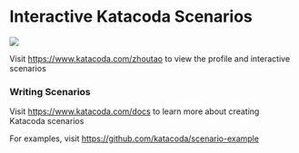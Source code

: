 # Interactive Katacoda Scenarios

[![](http://shields.katacoda.com/katacoda/zhoutao/count.svg)](https://www.katacoda.com/zhoutao "Get your profile on Katacoda.com")

Visit https://www.katacoda.com/zhoutao to view the profile and interactive scenarios

### Writing Scenarios
Visit https://www.katacoda.com/docs to learn more about creating Katacoda scenarios

For examples, visit https://github.com/katacoda/scenario-example
